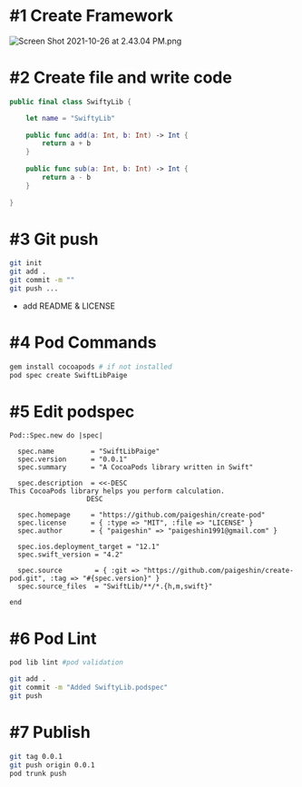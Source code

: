 # #1 Create Framework

![Screen Shot 2021-10-26 at 2.43.04 PM.png](img1)

# #2 Create file and write code

```swift
public final class SwiftyLib {

    let name = "SwiftyLib"
    
    public func add(a: Int, b: Int) -> Int {
        return a + b
    }
    
    public func sub(a: Int, b: Int) -> Int {
        return a - b
    }
    
}
```

# #3 Git push

```bash
git init
git add .
git commit -m ""
git push ...
```

- add README & LICENSE

# #4 Pod Commands

```bash
gem install cocoapods # if not installed
pod spec create SwiftLibPaige

```

# #5 Edit podspec

```
Pod::Spec.new do |spec|

  spec.name         = "SwiftLibPaige"
  spec.version      = "0.0.1"
  spec.summary      = "A CocoaPods library written in Swift"

  spec.description  = <<-DESC
This CocoaPods library helps you perform calculation.
                   DESC

  spec.homepage     = "https://github.com/paigeshin/create-pod"
  spec.license      = { :type => "MIT", :file => "LICENSE" }
  spec.author       = { "paigeshin" => "paigeshin1991@gmail.com" }

  spec.ios.deployment_target = "12.1"
  spec.swift_version = "4.2"

  spec.source        = { :git => "https://github.com/paigeshin/create-pod.git", :tag => "#{spec.version}" }
  spec.source_files  = "SwiftLib/**/*.{h,m,swift}"

end
```

# #6 Pod Lint

```bash
pod lib lint #pod validation

git add .
git commit -m "Added SwiftyLib.podspec"
git push
```

# #7 Publish

```bash
git tag 0.0.1
git push origin 0.0.1
pod trunk push
```